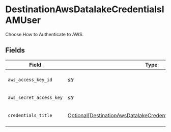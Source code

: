 # DestinationAwsDatalakeCredentialsIAMUser

Choose How to Authenticate to AWS.


## Fields

| Field                                                                                                                                                 | Type                                                                                                                                                  | Required                                                                                                                                              | Description                                                                                                                                           |
| ----------------------------------------------------------------------------------------------------------------------------------------------------- | ----------------------------------------------------------------------------------------------------------------------------------------------------- | ----------------------------------------------------------------------------------------------------------------------------------------------------- | ----------------------------------------------------------------------------------------------------------------------------------------------------- |
| `aws_access_key_id`                                                                                                                                   | *str*                                                                                                                                                 | :heavy_check_mark:                                                                                                                                    | AWS User Access Key Id                                                                                                                                |
| `aws_secret_access_key`                                                                                                                               | *str*                                                                                                                                                 | :heavy_check_mark:                                                                                                                                    | Secret Access Key                                                                                                                                     |
| `credentials_title`                                                                                                                                   | [Optional[DestinationAwsDatalakeCredentialsIAMUserCredentialsTitle]](../../models/shared/destinationawsdatalakecredentialsiamusercredentialstitle.md) | :heavy_minus_sign:                                                                                                                                    | Name of the credentials                                                                                                                               |